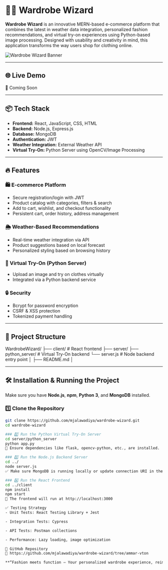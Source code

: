 # 👗✨ Wardrobe Wizard

**Wardrobe Wizard** is an innovative MERN-based e-commerce platform that combines the latest in weather data integration, personalized fashion recommendations, and virtual try-on experiences using Python-based image processing. Designed with usability and creativity in mind, this application transforms the way users shop for clothing online.

![Wardrobe Wizard Banner](https://via.placeholder.com/1000x300?text=Wardrobe+Wizard)

---

## 🌐 Live Demo

🚧 Coming Soon

---

## 📦 Tech Stack

- **Frontend:** React, JavaScript, CSS, HTML
- **Backend:** Node.js, Express.js
- **Database:** MongoDB
- **Authentication:** JWT
- **Weather Integration:** External Weather API
- **Virtual Try-On:** Python Server using OpenCV/Image Processing

---

## 🔥 Features

### 🛍️ E-commerce Platform
- Secure registration/login with JWT
- Product catalog with categories, filters & search
- Add to cart, wishlist, and checkout functionality
- Persistent cart, order history, address management

### 🌦️ Weather-Based Recommendations
- Real-time weather integration via API
- Product suggestions based on local forecast
- Personalized styling based on browsing history

### 🧥 Virtual Try-On (Python Server)
- Upload an image and try on clothes virtually
- Integrated via a Python backend service

### 🔒 Security
- Bcrypt for password encryption
- CSRF & XSS protection
- Tokenized payment handling

---

## 📁 Project Structure

WardrobeWizard/ 
├── client/ # React frontend 
├── server/ 
   ├── python_server/ # Virtual Try-On backend 
   └── server.js # Node backend entry point 
│
├── README.md 
│

---

## 🛠️ Installation & Running the Project

Make sure you have **Node.js**, **npm**, **Python 3**, and **MongoDB** installed.

### 1️⃣ Clone the Repository

```bash
git clone https://github.com/mjalawadiya/wardrobe-wizard.git
cd wardrobe-wizard

### 2️⃣ Run the Python Virtual Try-On Server
cd server/python_server
python app.py
📍 Ensure dependencies like flask, opencv-python, etc., are installed.

### 3️⃣ Run the Node.js Backend Server
cd ../
node server.js
✅ Make sure MongoDB is running locally or update connection URI in the backend config.

### 4️⃣ Run the React Frontend
cd ../client
npm install
npm start
🚀 The frontend will run at http://localhost:3000

✅ Testing Strategy
- Unit Tests: React Testing Library + Jest

- Integration Tests: Cypress

- API Tests: Postman collections

- Performance: Lazy loading, image optimization

🔗 GitHub Repository
🔗 https://github.com/mjalawadiya/wardrobe-wizard/tree/ammar-vton

**“Fashion meets function — Your personalized wardrobe experience, reimagined.”**
